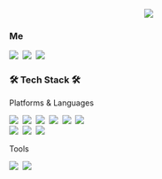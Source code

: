 <!-- header -->
<p align="center">
  <img src="https://capsule-render.vercel.app/api?type=waving&color=ACBCFF&fontColor=0F1035&height=200&section=header&text=Welcome+to+Boram's+Github👋&fontSize=40" />
</p>

<!-- main content -->
<h3> Me </h3>
<p>
  <a href="https://www.instagram.com/ra_ming._/" target="_blank"><img src="https://img.shields.io/badge/Instagram-E4405F?style=flat-square&logo=Instagram&logoColor=white&link=https://www.instagram.com/hye_inisfree/"/></a>&nbsp
  <a href="mailto:white1322@gmail.com"><img src="https://img.shields.io/badge/Gmail-d14836?style=flat-square&logo=Gmail&logoColor=white&link=white1322@gmail.com"/></a>&nbsp
    <a href="https://boooram.tistory.com/"><img src="https://img.shields.io/badge/Tistory-000000?style=flat-square&logo=tistory&logoColor=white&link=https://velog.io/@hyeinisfree"/></a>&nbsp
</p>

<h3>🛠 Tech Stack 🛠</h3>

<p>
  <p>Platforms & Languages</p>
  <p>
  <img src="https://img.shields.io/badge/HTML5-E34F26?style=flat-square&logo=html5&logoColor=white"/></a>&nbsp 
  <img src="https://img.shields.io/badge/CSS3-1572B6?style=flat-square&logo=css&logoColor=white"/></a>&nbsp 
  <img src="https://img.shields.io/badge/Javascript-ffb13b?style=flat-square&logo=javascript&logoColor=white"/></a>&nbsp 
  <img src="https://img.shields.io/badge/React-61DAFD?style=flat-square&logo=javascript&logoColor=white"/></a>&nbsp 
  <img src="https://img.shields.io/badge/Vite-646CFF?style=flat-square&logo=vite&logoColor=white"/></a>&nbsp 
  <img src="https://img.shields.io/badge/Vue-4FC08D?style=flat-square&logo=vuedotjs&logoColor=white"/></a>&nbsp 
  <br />
  <img src="https://img.shields.io/badge/Sass-CC6699?style=flat-square&logo=sass&logoColor=white"/></a>&nbsp
    <img src="https://img.shields.io/badge/Tailwind-06B6D4?style=flat-square&logo=tailwindcss&logoColor=white"/></a>&nbsp 
  <img src="https://img.shields.io/badge/StyledComponents-DB7093?style=flat-square&logo=styledcomponents&logoColor=white"/></a>&nbsp
  </p>
  <p>Tools</p>
  <p>
  <img src="https://img.shields.io/badge/GitHub-181717?style=flat-square&logo=github&logoColor=white"/></a>&nbsp
  <img src="https://img.shields.io/badge/Notion-000000?style=flat-square&logo=notion&logoColor=white"/></a>&nbsp
  </p>
</p>
<!-- ![Top Langs](https://github-readme-stats.vercel.app/api/top-langs/?username=qhfka0090&layout=compact&theme=algolia) -->
<!--
![Top Langs](https://github-readme-stats.vercel.app/api/top-langs/?username=qhfka0090&layout=compact&hide=csharp)

[![Anurag's GitHub stats](https://github-readme-stats.vercel.app/api?username=qhfka0090&hide_title=true&show_icons=true&include_all_commits=true&disable_animations=true&theme=vue)](https://github.com/anuraghazra/github-readme-stats)
-->

![qhfka0090's github stats](https://github-readme-stats.vercel.app/api?username=qhfka0090&show_icons=true)
[![qhfka0090's github stats](https://github-readme-stats.vercel.app/api/top-langs/?username=qhfka0090&show_icons=true&hide_border=true&title_color=004386&icon_color=004386&layout=compact)](https://github.com/qhfka0090)

<!--
**qhfka0090/qhfka0090** is a ✨ _special_ ✨ repository because its `README.md` (this file) appears on your GitHub profile.

Here are some ideas to get you started:

- 🔭 I’m currently working on ...
- 🌱 I’m currently learning ...
- 👯 I’m looking to collaborate on ...
- 🤔 I’m looking for help with ...
- 💬 Ask me about ...
- 📫 How to reach me: ...
- 😄 Pronouns: ...
- ⚡ Fun fact: ...
-->
